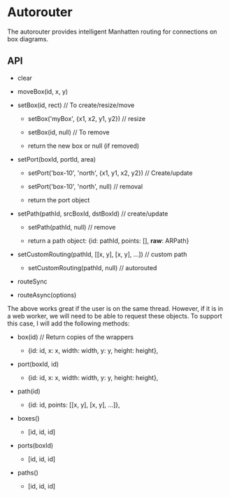 # Autorouter
The autorouter provides intelligent Manhatten routing for connections on box diagrams.

## API
+ clear
+ moveBox(id, x, y)
+ setBox(id, rect)  // To create/resize/move
    + setBox('myBox', {x1, x2, y1, y2})  // resize
    + setBox(id, null)  // To remove

    + return the new box or null (if removed)

+ setPort(boxId, portId, area)
    + setPort('box-10', 'north', {x1, y1, x2, y2})  // Create/update
    + setPort('box-10', 'north', null)  // removal

    + return the port object


+ setPath(pathId, srcBoxId, dstBoxId)  // create/update
    + setPath(pathId, null)  // remove

    + return a path object: {id: pathId, points: [], __raw__: ARPath}

+ setCustomRouting(pathId, [[x, y], [x, y], ...])  // custom path
    + setCustomRouting(pathId, null)  // autorouted


+ routeSync
+ routeAsync(options)

The above works great if the user is on the same thread. However, if it is in a web worker, we will need to be able to request these objects. To support this case, I will add the following methods:
+ box(id)  // Return copies of the wrappers
    + {id: id, x: x, width: width, y: y, height: height}, 
+ port(boxId, id)
    + {id: id, x: x, width: width, y: y, height: height}, 
+ path(id)
    + {id: id, points: [[x, y], [x, y], ...]}, 

+ boxes()
    + [id, id, id]
+ ports(boxId)
    + [id, id, id]
+ paths()
    + [id, id, id]
